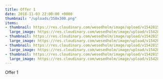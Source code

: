 ```yaml
---
title: Offer 1
date: 2018-11-03 22:00:00 +0000
thumbnail: "/uploads/350x300.png"
items:
- thumbnail: https://res.cloudinary.com/wesedholm/image/upload/v1542815212/assets/thumb-01.png
  large_image: https://res.cloudinary.com/wesedholm/image/upload/v1542815212/assets/image-01.png
- thumbnail: https://res.cloudinary.com/wesedholm/image/upload/v1542815212/assets/thumb-02.png
  large_image: https://res.cloudinary.com/wesedholm/image/upload/v1542815210/assets/image-02.png
- thumbnail: https://res.cloudinary.com/wesedholm/image/upload/v1542815212/assets/thumb-03.png
  large_image: https://res.cloudinary.com/wesedholm/image/upload/v1542815210/assets/image-03.png
- thumbnail: https://res.cloudinary.com/wesedholm/image/upload/v1542815212/assets/thumb-04.png
  large_image: https://res.cloudinary.com/wesedholm/image/upload/v1542815210/assets/image-04.png
---
```

Offer 1